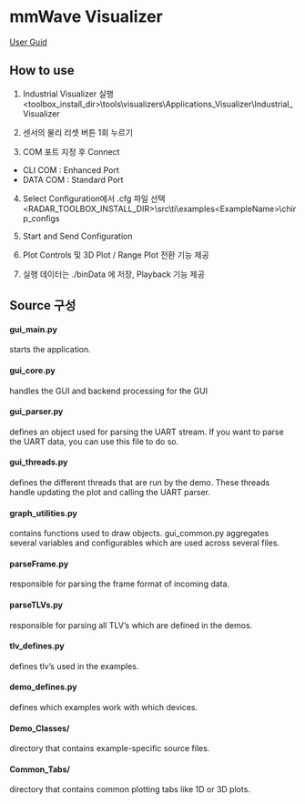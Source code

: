 # mmWave Visualizer
[User Guid](https://dev.ti.com/tirex/explore/content/radar_toolbox_2_20_00_05/tools/visualizers/Applications_Visualizer/docs/mmWave_Applications_Visualizer_User_Guide.html)

## How to use
1. Industrial Visualizer 실행\
 <toolbox_install_dir>\tools\visualizers\Applications_Visualizer\Industrial_Visualizer

2. 센서의 물리 리셋 버튼 1회 누르기

3. COM 포트 지정 후 Connect
* CLI COM : Enhanced Port
* DATA COM : Standard Port

4. Select Configuration에서 .cfg 파일 선택\
<RADAR_TOOLBOX_INSTALL_DIR>\src\ti\examples\<ExampleName>\chirp_configs

5. Start and Send Configuration

6. Plot Controls 및 3D Plot / Range Plot 전환 기능 제공

7. 실행 데이터는 ./binData 에 저장, Playback 기능 제공

## Source 구성
#### gui_main.py
starts the application.
#### gui_core.py
handles the GUI and backend processing for the GUI
#### gui_parser.py
defines an object used for parsing the UART stream. If you want to parse the UART data, you can use this file to do so.
#### gui_threads.py
defines the different threads that are run by the demo. These threads handle updating the plot and calling the UART parser.
#### graph_utilities.py
contains functions used to draw objects.
gui_common.py aggregates several variables and configurables which are used across several files.
#### parseFrame.py
responsible for parsing the frame format of incoming data.
#### parseTLVs.py
responsible for parsing all TLV’s which are defined in the demos.
#### tlv_defines.py
defines tlv’s used in the examples.
#### demo_defines.py
defines which examples work with which devices.
#### Demo_Classes/
directory that contains example-specific source files.
#### Common_Tabs/
directory that contains common plotting tabs like 1D or 3D plots.


